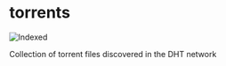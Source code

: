 torrents 
========
![Indexed](https://img.shields.io/badge/indexed-236559-blue)

Collection of torrent files discovered in the DHT network
